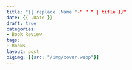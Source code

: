 ```yaml
---
title: "{{ replace .Name "-" " " | title }}"
date: {{ .Date }}
draft: true
categories:
- Book Review
tags:
- Books
layout: post
bigimg: [{src: "/img/cover.webp"}]
---
```

